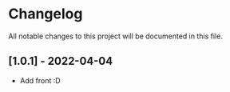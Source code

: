 # Changelog
All notable changes to this project will be documented in this file.

## [1.0.1] - 2022-04-04

- Add front :D